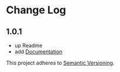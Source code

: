 # Change Log

## 1.0.1
- up Readme
- add [Documentation](https://ououe.com/postcss-propro)

This project adheres to [Semantic Versioning](http://semver.org/).
